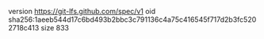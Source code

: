 version https://git-lfs.github.com/spec/v1
oid sha256:1aeeb544d17c6bd493b2bbc3c791136c4a75c416545f717d2b3fc5202718c413
size 833
